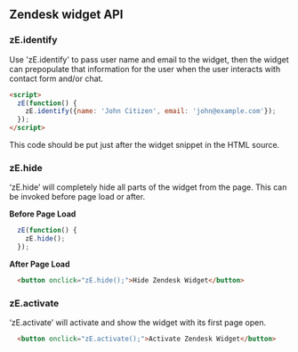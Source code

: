 ## Zendesk widget API


### zE.identify

Use 'zE.identify' to pass user name and email to the widget, then the widget can prepopulate that information for the user when the user interacts with contact form and/or chat.

```html
<script>
  zE(function() {
    zE.identify({name: 'John Citizen', email: 'john@example.com'});
  });
</script>
```
This code should be put just after the widget snippet in the HTML source.

### zE.hide

‘zE.hide’ will completely hide all parts of the widget from the page. This can be invoked before page load or after.

**Before Page Load**
```javascript
  zE(function() {
    zE.hide();
  });
```

**After Page Load**
```html
  <button onclick="zE.hide();">Hide Zendesk Widget</button>
```

### zE.activate

‘zE.activate’ will activate and show the widget with its first page open.

```html
  <button onclick="zE.activate();">Activate Zendesk Widget</button>
```
